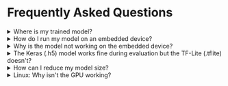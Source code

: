  # Frequently Asked Questions


<details>
  <summary>Where is my trained model?</summary>

  After [training](./guides/model_training.md) a model,
  the trained model files (`.tflite` and `.h5`) are added to the `.mltk.zip` [model archive](./guides/model_archive.md) file
  which is created in the same directory as the [model specification](./guides/model_specification.md) file.

  Additionally, all intermediate training files can be found at: `~/.mltk/models/<model name>`   
  where `<model name>` is the name of the trained file.

  For example, say we have the [model specification](./guides/model_specification.md) file:

  ```
  ~/workspace/my_model.py
  ```

  And we run the command:

  ```shell
  cd ~/workspace
  mltk train my_model
  ```

  Then after training completes, we'll have:

  ```
  ~/workspace/my_model.py           <-- Model specification file
  ~/workspace/my_model.mltk.zip     <-- Model archive, contains trained .tflite and .h5 model files
  ```

  And also, all intermediate training logs can be found at: `~/.mltk/models/my_model`
</details>


<details>
  <summary>How do I run my model on an embedded device?</summary>

  After [training](./guides/model_training.md) a model, `.tflite` model
  file is generated (See the FAQ "Where is my trained model?" for more details).

  This file is programmed to the embedded device which is then loaded
  and executed by the [Tensorflow-Lite Micro](https://github.com/tensorflow/tflite-micro) (TFLM) interpreter.

  The `.tflite` can be thought of as a binary blob. It simply needs to be converted to
  a `uint8_t` C array which can then be directly given to the TFLM interpreter.

  There are several different ways to deploy your model to an embedded device, including:

  <h3>Simplicity Studio</h3>
  
  From your [Simplicity Studio](./cpp_development/simplicity_studio.md) project, replace the default model 
  by renaming your `.tflite` file to `1_<your model named>.tflite` and copy it into the `config/tflite` folder 
  of the Simplicity Studio project. (Simplicity Studio sorts the models alphabetically in ascending order, adding `1_` 
  forces the model to come first). After a new .tflite file is added to the  project Simplicity Studio will automatically use the 
  [flatbuffer converter tool](https://docs.silabs.com/gecko-platform/latest/machine-learning/tensorflow/flatbuffer-conversion)
  to convert a .tflite file into a C file which is added to the project.

  Refer to the online [documentation](https://docs.silabs.com/gecko-platform/latest/machine-learning/tensorflow/guide-replace-model#updating-or-replacing-the--tflite-file-in-a-project) for more details.

  <h3>CMake</h3>
 
  The MLTK features several [example applications](./cpp_development/examples/index.md).
  These applications can be built with [VS Code](./cpp_development/vscode.md) or the CMake [command line](./cpp_development/command_line.md).

  Supported applications such as:  
  - [Model Profiler](./cpp_development/examples/model_profiler.md)
  - [Audio Classifier](./cpp_development/examples/audio_classifier.md)

  Allow for defining [build options](./cpp_development/build_options.md) that specify the path to the `.tflite` model file.

  e.g., to `<mltk repo root>/user_options.cmake`, add:

  ```
  mltk_set(MODEL_PROFILER_MODEL "~/workspace/my_model.tflite")
  mltk_set(AUDIO_CLASSIFIER_MODEL "~/workspace/my_model.tflite")
  ```


  <h3>Command line</h3>
  
  The MLTK features several [example applications](./cpp_development/examples/index.md).

  Supported applications such as:  
  - [Model Profiler](./cpp_development/examples/model_profiler.md)
  - [Audio Classifier](./cpp_development/examples/audio_classifier.md)

  Allow for overriding the default `.tflite` model built into the application.
  When the application starts, it checks the end of flash memory for a `.tflite` model file. If found, the model
  at the end of flash is used instead of the default model.

  To write the model to flash, use the command:

  ```shell
  mltk update_params <model name> --device
  ```

  Refer to the command's help for more details:

  ```shell
  mltk update_params --help
  ```

</details>


<details>
  <summary>Why is the model not working on the embedded device?</summary>

  ...

</details>



<details>
  <summary>The Keras (.h5) model works fine during evaluation but the TF-Lite (.tflite) doesn't?</summary>

  ...
</details>


<details>
  <summary>How can I reduce my model size?</summary>

  ...

</details>


<details>
  <summary>Linux: Why isn't the GPU working?</summary>

  ...

</details>